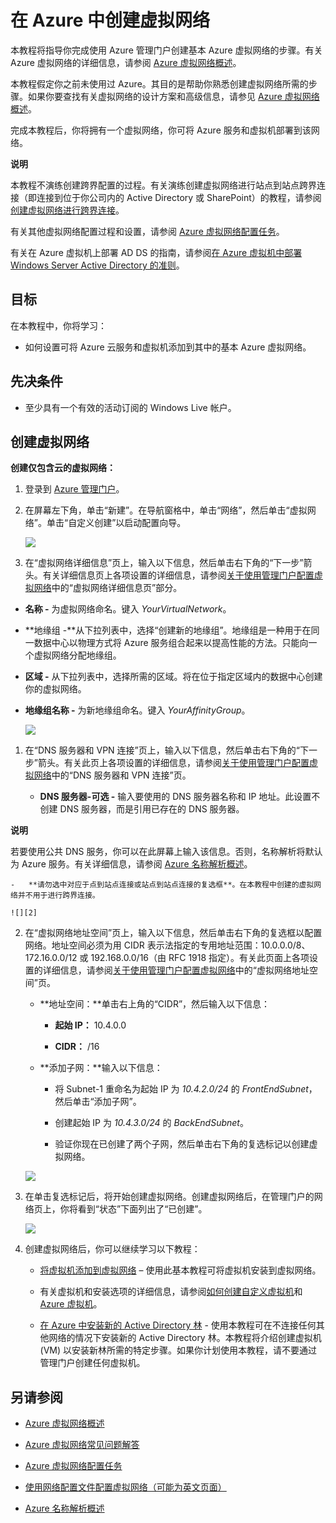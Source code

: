 <properties linkid="manage-services-create-a-virtual-network" urlDisplayName="Create a virtual network" pageTitle="Create a virtual network - Azure service management" metaKeywords="" description="Learn how to create an Azure Virtual Network." metaCanonical="" services="virtual-machines,virtual-network" documentationCenter="" title="Create a Virtual Network in Azure" authors="" solutions="" manager="" editor="" />
<tags ms.service="virtual-machines,virtual-network"
    ms.date="09/29/2014"
    wacn.date=""
    />

# 在 Azure 中创建虚拟网络

本教程将指导你完成使用 Azure 管理门户创建基本 Azure 虚拟网络的步骤。有关 Azure 虚拟网络的详细信息，请参阅 [Azure 虚拟网络概述][Azure 虚拟网络概述]。

本教程假定你之前未使用过 Azure。其目的是帮助你熟悉创建虚拟网络所需的步骤。如果你要查找有关虚拟网络的设计方案和高级信息，请参见 [Azure 虚拟网络概述][Azure 虚拟网络概述]。

完成本教程后，你将拥有一个虚拟网络，你可将 Azure 服务和虚拟机部署到该网络。

<div class="dev-callout"> 
<b>说明</b> 
<p>本教程不演练创建跨界配置的过程。有关演练创建虚拟网络进行站点到站点跨界连接（即连接到位于你公司内的 Active Directory 或 SharePoint）的教程，请参阅<a href="/zh-cn/manage/services/networking/cross-premises-connectivity/">创建虚拟网络进行跨界连接</a>。</p> 
</div>

有关其他虚拟网络配置过程和设置，请参阅 [Azure 虚拟网络配置任务][Azure 虚拟网络配置任务]。

有关在 Azure 虚拟机上部署 AD DS 的指南，请参阅[在 Azure 虚拟机中部署 Windows Server Active Directory 的准则][在 Azure 虚拟机中部署 Windows Server Active Directory 的准则]。

## 目标

在本教程中，你将学习：

-   如何设置可将 Azure 云服务和虚拟机添加到其中的基本 Azure 虚拟网络。

## 先决条件

-   至少具有一个有效的活动订阅的 Windows Live 帐户。

## 创建虚拟网络

**创建仅包含云的虚拟网络：**

1.  登录到 [Azure 管理门户][Azure 管理门户]。

2.  在屏幕左下角，单击“新建”。在导航窗格中，单击“网络”，然后单击“虚拟网络”。单击“自定义创建”以启动配置向导。

    ![][0]

3.  在“虚拟网络详细信息”页上，输入以下信息，然后单击右下角的“下一步”箭头。有关详细信息页上各项设置的详细信息，请参阅[关于使用管理门户配置虚拟网络][关于使用管理门户配置虚拟网络]中的“虚拟网络详细信息页”部分。

-   **名称 -** 为虚拟网络命名。键入 *YourVirtualNetwork*。

-   **地缘组 -**从下拉列表中，选择“创建新的地缘组”。地缘组是一种用于在同一数据中心以物理方式将 Azure 服务组合起来以提高性能的方法。只能向一个虚拟网络分配地缘组。

-   **区域 -** 从下拉列表中，选择所需的区域。将在位于指定区域内的数据中心创建你的虚拟网络。

-   **地缘组名称 -** 为新地缘组命名。键入 *YourAffinityGroup*。

    ![][1]

1.  在“DNS 服务器和 VPN 连接”页上，输入以下信息，然后单击右下角的“下一步”箭头。有关此页上各项设置的详细信息，请参阅[关于使用管理门户配置虚拟网络][关于使用管理门户配置虚拟网络]中的“DNS 服务器和 VPN 连接”页。

    -   **DNS 服务器-可选 -** 输入要使用的 DNS 服务器名称和 IP 地址。此设置不创建 DNS 服务器，而是引用已存在的 DNS 服务器。

        <div class="dev-callout"> 
<b>说明</b> 
<p>若要使用公共 DNS 服务，你可以在此屏幕上输入该信息。否则，名称解析将默认为 Azure 服务。有关详细信息，请参阅 <a href="http://msdn.microsoft.com/zh-cn/library/azure/jj156088.aspx">Azure 名称解析概述</a>。</p>
</div>

    -   **请勿选中对应于点到站点连接或站点到站点连接的复选框**。在本教程中创建的虚拟网络并不用于进行跨界连接。

    ![][2]

2.  在“虚拟网络地址空间”页上，输入以下信息，然后单击右下角的复选框以配置网络。地址空间必须为用 CIDR 表示法指定的专用地址范围：10.0.0.0/8、172.16.0.0/12 或 192.168.0.0/16（由 RFC 1918 指定）。有关此页面上各项设置的详细信息，请参阅[关于使用管理门户配置虚拟网络][关于使用管理门户配置虚拟网络]中的“虚拟网络地址空间”页。

    -   **地址空间：**单击右上角的“CIDR”，然后输入以下信息：

        -   **起始 IP：** 10.4.0.0

        -   **CIDR：** /16

    -   **添加子网：**输入以下信息：

        -   将 Subnet-1 重命名为起始 IP 为 *10.4.2.0/24* 的 *FrontEndSubnet*，然后单击“添加子网”。

        -   创建起始 IP 为 *10.4.3.0/24* 的 *BackEndSubnet*。

        -   验证你现在已创建了两个子网，然后单击右下角的复选标记以创建虚拟网络。

    ![][3]

3.  在单击复选标记后，将开始创建虚拟网络。创建虚拟网络后，在管理门户的网络页上，你将看到“状态”下面列出了“已创建”。

    ![][4]

4.  创建虚拟网络后，你可以继续学习以下教程：

    -   [将虚拟机添加到虚拟网络][将虚拟机添加到虚拟网络] – 使用此基本教程可将虚拟机安装到虚拟网络。

    -   有关虚拟机和安装选项的详细信息，请参阅[如何创建自定义虚拟机][如何创建自定义虚拟机]和 [Azure 虚拟机][Azure 虚拟机]。

    -   [在 Azure 中安装新的 Active Directory 林][在 Azure 中安装新的 Active Directory 林] - 使用本教程可在不连接任何其他网络的情况下安装新的 Active Directory 林。本教程将介绍创建虚拟机 (VM) 以安装新林所需的特定步骤。如果你计划使用本教程，请不要通过管理门户创建任何虚拟机。

## 另请参阅

-   [Azure 虚拟网络概述][Azure 虚拟网络概述]

-   [Azure 虚拟网络常见问题解答][Azure 虚拟网络常见问题解答]

-   [Azure 虚拟网络配置任务][Azure 虚拟网络配置任务]

-   [使用网络配置文件配置虚拟网络（可能为英文页面）][使用网络配置文件配置虚拟网络（可能为英文页面）]

-   [Azure 名称解析概述][Azure 名称解析概述]

  [Azure 虚拟网络概述]: http://msdn.microsoft.com/zh-cn/library/azure/jj156007.aspx
  [创建虚拟网络进行跨界连接]: /zh-cn/manage/services/networking/cross-premises-connectivity/
  [Azure 虚拟网络配置任务]: http://msdn.microsoft.com/zh-cn/library/azure/jj156206.aspx
  [在 Azure 虚拟机中部署 Windows Server Active Directory 的准则]: http://msdn.microsoft.com/zh-cn/library/azure/jj156090.aspx
  [Azure 管理门户]: http://manage.windowsazure.cn/
  [0]: ./media/create-virtual-network/createVNet_01_OpenVirtualNetworkWizard.png
  [关于使用管理门户配置虚拟网络]: http://msdn.microsoft.com/zh-cn/library/azure/jj156074.aspx
  [1]: ./media/create-virtual-network/createVNet_02_VirtualNetworkDetails.png
  [Azure 名称解析概述]: http://msdn.microsoft.com/zh-cn/library/azure/jj156088.aspx
  [2]: ./media/create-virtual-network/createVNet_03_DNSServersandVPNConnectivity.png
  [3]: ./media/create-virtual-network/createVNet_04_VirtualNetworkAddressSpaces.png
  [4]: ./media/create-virtual-network/createVNet_05_VirtualNetworkCreatedStatus.png
  [将虚拟机添加到虚拟网络]: /documentation/articles/virtual-machines-create-custom/
  [如何创建自定义虚拟机]: /zh-cn/manage/windows/how-to-guides/custom-create-a-vm/
  [Azure 虚拟机]: /zh-cn/manage/windows/
  [在 Azure 中安装新的 Active Directory 林]: /zh-cn/manage/services/networking/active-directory-forest/
  [Azure 虚拟网络常见问题解答]: http://msdn.microsoft.com/zh-cn/library/azure/dn133803.aspx
  [使用网络配置文件配置虚拟网络（可能为英文页面）]: http://msdn.microsoft.com/zh-cn/library/azure/jj156097.aspx
